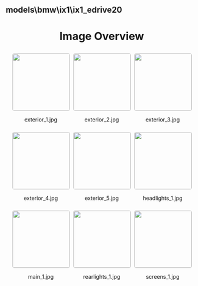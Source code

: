 ## models\bmw\ix1\ix1_edrive20


<style>
    .image-gallery {
        display: flex;
        flex-wrap: wrap;
        gap: 10px;
        justify-content: center;
        padding: 10px;
    }
    .image-gallery img {
        width: 150px;
        height: auto;
        border: 1px solid #ddd;
        border-radius: 5px;
    }
    .image-gallery div {
        flex: 1 1 calc(33.333% - 20px); /* Three images per row on large screens */
        max-width: 150px;
        text-align: center;
    }
    @media (max-width: 768px) {
        .image-gallery div {
            flex: 1 1 calc(50% - 20px); /* Two images per row on medium screens */
        }
    }
    @media (max-width: 480px) {
        .image-gallery div {
            flex: 1 1 100%; /* One image per row on small screens */
        }
    }
</style>
<h1 style ="text-align: center;"> Image Overview </h1> <div class="image-gallery">
<div>
<img src="https://media.evkx.net/multimedia/models/bmw/ix1/ix1_edrive20/exterior_1_st.jpg">
<p>exterior_1.jpg</p>
</div>
<div>
<img src="https://media.evkx.net/multimedia/models/bmw/ix1/ix1_edrive20/exterior_2_st.jpg">
<p>exterior_2.jpg</p>
</div>
<div>
<img src="https://media.evkx.net/multimedia/models/bmw/ix1/ix1_edrive20/exterior_3_st.jpg">
<p>exterior_3.jpg</p>
</div>
<div>
<img src="https://media.evkx.net/multimedia/models/bmw/ix1/ix1_edrive20/exterior_4_st.jpg">
<p>exterior_4.jpg</p>
</div>
<div>
<img src="https://media.evkx.net/multimedia/models/bmw/ix1/ix1_edrive20/exterior_5_st.jpg">
<p>exterior_5.jpg</p>
</div>
<div>
<img src="https://media.evkx.net/multimedia/models/bmw/ix1/ix1_edrive20/headlights_1_st.jpg">
<p>headlights_1.jpg</p>
</div>
<div>
<img src="https://media.evkx.net/multimedia/models/bmw/ix1/ix1_edrive20/main_1_st.jpg">
<p>main_1.jpg</p>
</div>
<div>
<img src="https://media.evkx.net/multimedia/models/bmw/ix1/ix1_edrive20/rearlights_1_st.jpg">
<p>rearlights_1.jpg</p>
</div>
<div>
<img src="https://media.evkx.net/multimedia/models/bmw/ix1/ix1_edrive20/screens_1_st.jpg">
<p>screens_1.jpg</p>
</div>
</div>
